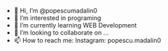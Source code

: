 - 👋 Hi, I’m @popescumadalin0
- 👀 I’m interested in programing
- 🌱 I’m currently learning WEB Development
- 💞️ I’m looking to collaborate on ...
- 📫 How to reach me: Instagram: popescu.madalin0

<!---
popescumadalin0/popescumadalin0 is a ✨ special ✨ repository because its `README.md` (this file) appears on your GitHub profile.
You can click the Preview link to take a look at your changes.
--->
